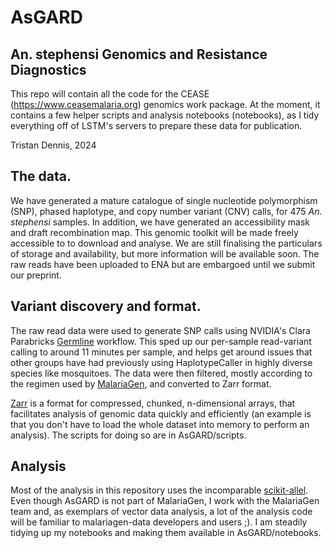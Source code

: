 # AsGARD
## An. stephensi Genomics and Resistance Diagnostics

This repo will contain all the code for the CEASE (https://www.ceasemalaria.org) genomics work package. At the moment, it contains a few helper scripts and analysis notebooks (notebooks), as I tidy everything off of LSTM's servers to prepare these data for publication.

Tristan Dennis, 2024

## The data.

We have generated a mature catalogue of single nucleotide polymorphism (SNP), phased haplotype, and copy number variant (CNV) calls, for 475 _An. stephensi_ samples. In addition, we have generated an accessibility mask and draft recombination map. This genomic toolkit will be made freely accessible to to download and analyse. We are still finalising the particulars of storage and availability, but more information will be available soon. The raw reads have been uploaded to ENA but are embargoed until we submit our preprint.

## Variant discovery and format.

The raw read data were used to generate SNP calls using NVIDIA's Clara Parabricks [Germline](https://docs.nvidia.com/clara/parabricks/3.7.0/documentation/tooldocs/man_germline.html) workflow. This sped up our per-sample read-variant calling to around 11 minutes per sample, and helps get around issues that other groups have had previously using HaplotypeCaller in highly diverse species like mosquitoes. The data were then filtered, mostly according to the regimen used by [MalariaGen](https://malariagen.github.io/vector-data/ag3/methods.html), and converted to Zarr format. 

[Zarr](https://zarr.readthedocs.io/en/stable/) is a format for compressed, chunked, n-dimensional arrays, that facilitates analysis of genomic data quickly and efficiently (an example is that you don't have to load the whole dataset into memory to perform an analysis). The scripts for doing so are in AsGARD/scripts. 

## Analysis

Most of the analysis in this repository uses the incomparable [scikit-allel](https://scikit-allel.readthedocs.io/en/stable/). Even though AsGARD is not part of MalariaGen, I work with the MalariaGen team and, as exemplars of vector data analysis, a lot of the analysis code will be familiar to malariagen-data developers and users ;). I am steadily tidying up my notebooks and making them available in AsGARD/notebooks.
